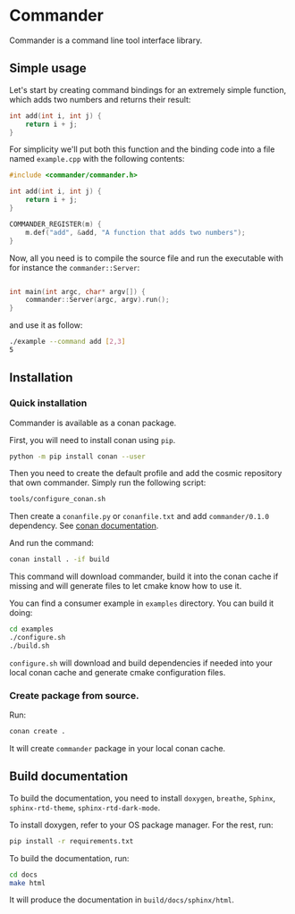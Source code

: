 # Commander

Commander is a command line tool interface library.

## Simple usage

Let's start by creating command bindings for an extremely simple function, which
adds two numbers and returns their result:

```c++
int add(int i, int j) {
    return i + j;
}
```

For simplicity we'll put both this function and the binding code into
a file named `example.cpp` with the following contents:

```cpp
#include <commander/commander.h>

int add(int i, int j) {
    return i + j;
}

COMMANDER_REGISTER(m) {
    m.def("add", &add, "A function that adds two numbers");
}
```

Now, all you need is to compile the source file and run the executable with for instance the
`commander::Server`:

```cpp

int main(int argc, char* argv[]) {
    commander::Server(argc, argv).run();
}
```

and use it as follow:

```bash
./example --command add [2,3]
5
```

## Installation

### Quick installation

Commander is available as a conan package.

First, you will need to install conan using `pip`.

```bash
python -m pip install conan --user
```

Then you need to create the default profile and add the cosmic repository that own commander. Simply run the following script:

```bash
tools/configure_conan.sh
```

Then create a `conanfile.py` or `conanfile.txt` and add `commander/0.1.0` dependency. See [conan documentation](https://docs.conan.io/en/latest/using_packages.html).

And run the command:

```bash
conan install . -if build
```

This command will download commander, build it into the conan cache if missing and will generate files to let cmake know how to use it.

You can find a consumer example in `examples` directory. You can build it doing:

```bash
cd examples
./configure.sh
./build.sh
```

`configure.sh` will download and build dependencies if needed into your local conan cache and generate cmake configuration files.

### Create package from source.

Run:

```bash
conan create .
```

It will create `commander` package in your local conan cache.

## Build documentation

To build the documentation, you need to install `doxygen`, `breathe`, `Sphinx`, `sphinx-rtd-theme`, `sphinx-rtd-dark-mode`.

To install doxygen, refer to your OS package manager. For the rest, run:

```bash
pip install -r requirements.txt
```

To build the documentation, run:

```bash
cd docs
make html
```

It will produce the documentation in `build/docs/sphinx/html`.

